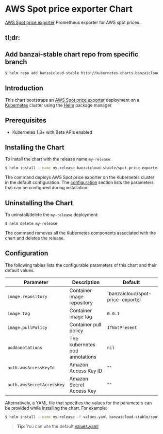 # AWS Spot price exporter Chart

[AWS Spot price exporter](https://github.com/banzaicloud/spot-price-exporter) Prometheus exporter for AWS spot prices.. 

## tl;dr:

## Add banzai-stable chart repo from specific branch

```bash
$ helm repo add banzaicloud-stable http://kubernetes-charts.banzaicloud.com/branch/[branch-name]
```

## Introduction

This chart bootstraps an [AWS Spot price exporter](https://github.com/banzaicloud/spot-price-exporter) deployment on a [Kubernetes](http://kubernetes.io) cluster using the [Helm](https://helm.sh) package manager.

## Prerequisites

- Kubernetes 1.8+ with Beta APIs enabled

## Installing the Chart

To install the chart with the release name `my-release`:

```bash
$ helm install --name my-release banzaicloud-stable/spot-price-exporter
```

The command deploys AWS Spot price exporter on the Kubernetes cluster in the default configuration. The [configuration](#configuration) section lists the parameters that can be configured during installation.

## Uninstalling the Chart

To uninstall/delete the `my-release` deployment:

```bash
$ helm delete my-release
```

The command removes all the Kubernetes components associated with the chart and deletes the release.

## Configuration

The following tables lists the configurable parameters of this chart and their default values.

|          Parameter          |                Description                            |             Default               |
| --------------------------- | ----------------------------------------------------- | --------------------------------- |
| `image.repository`          | Container image repository                            | `banzaicloud/spot-price-exporter  |
| `image.tag       `          | Container image tag                                   | `0.0.1`                           |
| `image.pullPolicy`          | Container pull policy                                 | `IfNotPresent`                    |
| `podAnnotations`            | The kubernetes pod annotations                        | `nil`                             |
| `auth.awsAccessKeyId`       | Amazon Access Key ID                                  | ""                                |
| `auth.awsSecretAccessKey`   | Amazon Secret Access Key                              | ""                                |

Alternatively, a YAML file that specifies the values for the parameters can be provided while installing the chart. For example:

```bash
$ helm install --name my-release -f values.yaml banzaicloud-stable/spot-price-exporter
```

> **Tip**: You can use the default [values.yaml](values.yaml)


```
